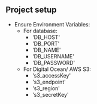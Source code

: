 ## Project setup

* Ensure Environment Variables:
  * For database:
    * 'DB_HOST'
    * 'DB_PORT'
    * 'DB_NAME'
    * 'DB_USERNAME'
    * 'DB_PASSWORD'
  * For Digital Ocean/ AWS S3:
    * 's3_accessKey'
    * 's3_endpoint'
    * 's3_region'
    * 's3_secretKey'